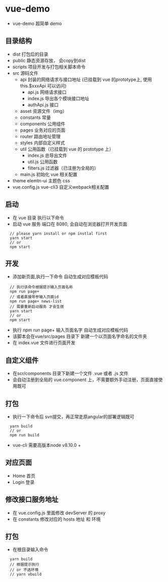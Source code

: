 # vue-demo
  - vue-demo 超简单 demo

## 目录结构
  - dist 打包后的目录
  - public 静态资源存放， 会copy到dist
  - scripts 项目开发与打包相关脚本命令
  - src 源码文件
    - api 封装的网络请求与接口地址 (已挂载到 vue 的prototype上, 使用 this.$xxxApi 可以访问)
      - api.js 网络请求接口
      - index.js 导出各个模块接口地址
      - authApi.js 接口
    - asset 资源文件（img）
    - constants 常量
    - components 公用组件
    - pages 业务对应的页面
    - router 路由地址管理
    - styles 内部自定义样式
    - util 公用函数（已挂载到 vue 的 prototype 上）
      - index.js 总导出文件
      - util.js 公用函数
      - filters.js 过滤器（已注册为全局的）
    - main.js 初始化 vue 相关配置
  - theme elemtn-ui 主题色 css
  - vue.config.js vue-cli3 自定义webpack相关配置

## 启动
  - 在 vue 目录 执行以下命令
  - 启动 vue 服务 端口在 8080, 会自动在浏览器打开开发页面

```
  // please yarn install or npm instlal first
  yarn start
  // or
  npm start
```

## 开发
  - 添加新页面,执行一下命令 自动生成对应模板代码
```
  // 执行该命令根据提示输入页面名称
  npm run page+
  // 或者直接带参输入页面id
  npm run page+ news-list
  // 需要重新启动服务 才会生效
  yarn start
  // or
  npm start
```
  - 执行 npm run page+  输入页面名字 自动生成对应模板代码
  - 该脚本会在vue/src/pages 目录下 新建一个以页面名字命名的文件夹
  - 在 index.vue 文件进行页面开发

## 自定义组件
  - 在scr/components 目录下新建一个文件 .vue 或者 .js 文件
  - 会自动注册到全局的 vue.component 上，不需要额外手动注册，页面直接使用既可

## 打包
  - 执行一下命令后 svn提交，再正常走原angular的部署逻辑既可
```
  yarn build
  // or
  npm run build
```
  - vue-cli 需要高版本node v8.10.0 +

## 对应页面
- Home 首页
- Login 登录

## 修改接口服务地址
  - 在 vue.config.js 里面修改 devServer 的 proxy
  - 在 constants 修改对应的 hosts 地址 和 环境

## 打包
  - 在根目录输入命令

```
  yarn build
  // 根据提示执行
  // or 不选环境
  // yarn vbuild
```
